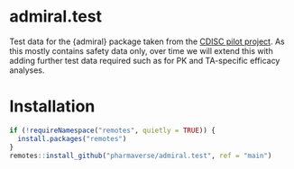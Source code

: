 # admiral.test

Test data for the {admiral} package taken from the [CDISC pilot project](https://bitbucket.cdisc.org/projects/CED/repos/sdtm-adam-pilot-project/browse). 
As this mostly contains safety data only, over time we will extend this with adding further test data required such as for PK and TA-specific efficacy analyses.

# Installation

```r
if (!requireNamespace("remotes", quietly = TRUE)) {
  install.packages("remotes")
}
remotes::install_github("pharmaverse/admiral.test", ref = "main")
```
